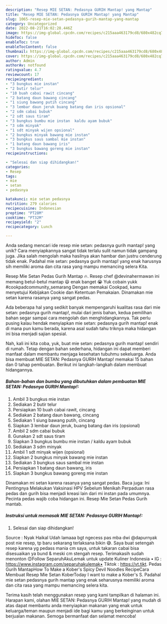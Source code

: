 ```yaml
---
description: "Resep MIE SETAN: Pedasnya GURIH Mantap! yang Mantap"
title: "Resep MIE SETAN: Pedasnya GURIH Mantap! yang Mantap"
slug: 1065-resep-mie-setan-pedasnya-gurih-mantap-yang-mantap
category: Uncategorized
date: 2022-08-21T16:02:28.446Z
image: https://img-global.cpcdn.com/recipes/c215aaa463179cd8/680x482cq70/mie-setan-pedasnya-gurih-mantap-foto-resep-utama.jpg
hideToc: false
enableToc: true
enableTocContent: false
thumbnail: https://img-global.cpcdn.com/recipes/c215aaa463179cd8/680x482cq70/mie-setan-pedasnya-gurih-mantap-foto-resep-utama.jpg
cover: https://img-global.cpcdn.com/recipes/c215aaa463179cd8/680x482cq70/mie-setan-pedasnya-gurih-mantap-foto-resep-utama.jpg
author: Admin
authorAv: notfound
ratingvalue: 4.7
reviewcount: 17
recipeingredient:
- "3 bungkus mie instan"
- "2 butir telur"
- "10 buah cabai rawit cincang"
- "2 batang daun bawang cincang"
- "1 siung bawang putih cincang"
- "3 lembar daun jeruk buang batang dan iris opsional"
- "2 sdm cabai bubuk"
- "2 sdt saus tiram"
- "3 bungkus bumbu mie instan  kaldu ayam bubuk"
- "3 sdm minyak"
- "1 sdt minyak wijen opsional"
- "2 bungkus minyak bawang mie instan"
- "3 bungkus saus sambal mie instan"
- "1 batang daun bawang iris"
- "3 bungkus bawang goreng mie instan"
recipeinstructions:

- "Selesai dan siap dihidangkan!"
categories:
- Resep
tags:
- mie
- setan
- pedasnya

katakunci: mie setan pedasnya 
nutrition: 279 calories
recipecuisine: Indonesian
preptime: "PT28M"
cooktime: "PT32M"
recipeyield: "2"
recipecategory: Lunch

---
```





Anda sedang mencari ide resep mie setan: pedasnya gurih mantap! yang unik? Cara menyiapkannya sangat tidak terlalu sulit namun tidak gampang juga. Jika salah mengolah maka hasilnya akan hambar dan justru cenderung tidak enak. Padahal mie setan: pedasnya gurih mantap! yang enak harusnya sih memiliki aroma dan cita rasa yang mampu memancing selera Kita.





Resep Mie Setan Pedas Gurih Mantap 🔥. Resep chef @devinahermawan ini memang betul-betul mantap 😃 enak banget 😭 Yuk cobain yukk #cookpadcommunity_semarang Dengan memakai Cookpad, kamu menyetujui Kebijakan Cookie dan Ketentuan Pemakaian. Dinamakan mie setan karena rasanya yang sangat pedas.

Ada beberapa hal yang sedikit banyak mempengaruhi kualitas rasa dari mie setan: pedasnya gurih mantap!, mulai dari jenis bahan, kedua pemilihan bahan segar sampai cara mengolah dan menghidangkannya. Tak perlu pusing kalau hendak menyiapkan mie setan: pedasnya gurih mantap! enak di mana pun kamu berada, karena asal sudah tahu triknya maka hidangan ini bisa menjadi sajian spesial.






Nah, kali ini kita coba, yuk, buat mie setan: pedasnya gurih mantap! sendiri di rumah. Tetap dengan bahan sederhana, hidangan ini dapat memberi manfaat dalam membantu menjaga kesehatan tubuhmu sekeluarga. Anda bisa membuat MIE SETAN: Pedasnya GURIH Mantap! memakai 15 bahan dan 0 tahap pembuatan. Berikut ini langkah-langkah dalam membuat hidangannya.

<!--inarticleads1-->

##### Bahan-bahan dan bumbu yang dibutuhkan dalam pembuatan MIE SETAN: Pedasnya GURIH Mantap!:

1. Ambil 3 bungkus mie instan
1. Sediakan 2 butir telur
1. Persiapkan 10 buah cabai rawit, cincang
1. Sediakan 2 batang daun bawang, cincang
1. Sediakan 1 siung bawang putih, cincang
1. Siapkan 3 lembar daun jeruk, buang batang dan iris (opsional)
1. Ambil 2 sdm cabai bubuk
1. Gunakan 2 sdt saus tiram
1. Siapkan 3 bungkus bumbu mie instan / kaldu ayam bubuk
1. Sediakan 3 sdm minyak
1. Ambil 1 sdt minyak wijen (opsional)
1. Siapkan 2 bungkus minyak bawang mie instan
1. Sediakan 3 bungkus saus sambal mie instan
1. Persiapkan 1 batang daun bawang, iris
1. Siapkan 3 bungkus bawang goreng mie instan


Dinamakan mi setan karena rasanya yang sangat pedas. Baca juga: Ini Pentingnya Melakukan Vaksinasi HPV Sebelum Menikah Perpaduan rasa pedas dan gurih bisa menjadi kreasi lain dari mi instan pada umumnya. Pecinta pedas wajib coba hidangan ini. Resep Mie Setan Pedas Gurih mantab. 

<!--inarticleads2-->

##### Instruksi untuk memasak MIE SETAN: Pedasnya GURIH Mantap!:


1. Selesai dan siap dihidangkan!

Source : Nyak Haikal Udah lamaaa bgt ngecess pas mba dwi @dapurnyak post nie resep, tp baru sekarang terlaksana bikin 😅. Saya buat setengah resep karena yg pedass mania cm saya, untuk takaran cabai bisa disesuaikan ya bund &amp; meski cm stengah resep. Terimakasih sudah menonton 😊Follow SeparuhAkuLemak untuk update Kuliner Indonesia • IG : https://www.instagram.com/separuhakulemak• Tiktok : https://vt.tikt. Pedas Gurih MantapHow To Make a Kober&#39;s Spicy Devil Noodles RecipeCara Membuat Resep Mie Setan KoberToday I want to make a Kober&#39;s S. Padahal mie setan pedasnya gurih mantap yang enak seharusnya memiliki aroma dan cita rasa yang mampu memancing selera kita. 

Terima kasih telah menggunakan resep yang kami tampilkan di halaman ini. Harapan kami, olahan MIE SETAN: Pedasnya GURIH Mantap! yang mudah di atas dapat membantu anda menyiapkan makanan yang enak untuk keluarga/teman maupun menjadi ide bagi kamu yang berkeinginan untuk berjualan makanan. Semoga bermanfaat dan selamat mencoba!
